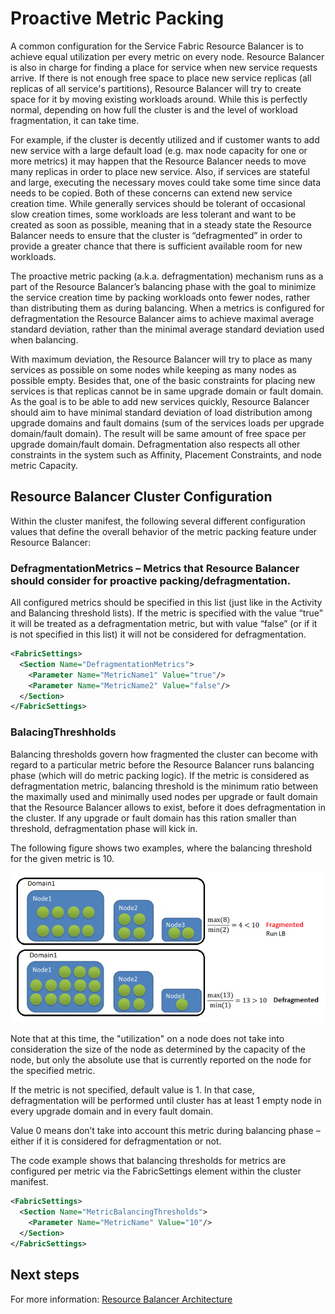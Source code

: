 <properties
   pageTitle="Proactive Metric Packing"
   description="An overview of using Proactive Metric Packing in the Resource Balancer"
   services="service-fabric"
   documentationCenter=".net"
   authors="abhic"
   manager="timlt"
   editor=""/>

<tags
   ms.service="Service-Fabric"
   ms.devlang="dotnet"
   ms.topic="article"
   ms.tgt_pltfrm="NA"
   ms.workload="NA"
   ms.date="04/27/2015"
   ms.author="abhic"/>

# Proactive Metric Packing

A common configuration for the Service Fabric Resource Balancer is to achieve equal utilization per every metric on every node. Resource Balancer is also in charge for finding a place for service when new service requests arrive. If there is not enough free space to place new service replicas (all replicas of all service's partitions), Resource Balancer will try to create space for it by moving existing workloads around. While this is perfectly normal, depending on how full the cluster is and the level of workload fragmentation, it can take time.

For example, if the cluster is decently utilized and if customer wants to add new service with a large default load (e.g. max node capacity for one or more metrics) it may happen that the Resource Balancer needs to move many replicas in order to place new service. Also, if services are stateful and large, executing the necessary moves could take some time since data needs to be copied. Both of these concerns can extend new service creation time. While generally services should be tolerant of occasional slow creation times, some workloads are less tolerant and want to be created as soon as possible, meaning that in a steady state the Resource Balancer needs to ensure that the cluster is “defragmented” in order to provide a greater chance that there is sufficient available room for new workloads.

The proactive metric packing (a.k.a. defragmentation) mechanism runs as a part of the Resource Balancer’s balancing phase with the goal to minimize the service creation time by packing workloads onto fewer nodes, rather than distributing them as during balancing. When a metrics is configured for defragmentation the Resource Balancer aims to achieve maximal average standard deviation, rather than the minimal average standard deviation used when balancing.

With maximum deviation, the Resource Balancer will try to place as many services as possible on some nodes while keeping as many nodes as possible empty. Besides that, one of the basic constraints for placing new services is that replicas cannot be in same upgrade domain or fault domain. As the goal is to be able to add new services quickly, Resource Balancer should aim to have minimal standard deviation of load distribution among upgrade domains and fault domains (sum of the services loads per upgrade domain/fault domain). The result will be same amount of free space per upgrade domain/fault domain. Defragmentation also respects all other constraints in the system such as Affinity, Placement Constraints, and node metric Capacity.

## Resource Balancer Cluster Configuration
Within the cluster manifest, the following several different configuration values that define the overall behavior of the metric packing feature under Resource Balancer:

### DefragmentationMetrics – Metrics that Resource Balancer should consider for proactive packing/defragmentation.

All configured metrics should be specified in this list (just like in the Activity and Balancing threshold lists). If the metric is specified with the value “true” it will be treated as a defragmentation metric, but with value “false” (or if it is not specified in this list) it will not be considered for defragmentation.

``` xml
<FabricSettings>
  <Section Name="DefragmentationMetrics">
    <Parameter Name="MetricName1" Value="true"/>
    <Parameter Name="MetricName2" Value="false"/>
  </Section>
</FabricSettings>
```

### BalacingThreshholds

Balancing thresholds govern how fragmented the cluster can become with regard to a particular metric before the Resource Balancer runs balancing phase (which will do metric packing logic). If the metric is considered as defragmentation metric, balancing threshold is the minimum ratio between the maximally used and minimally used nodes per upgrade or fault domain that the Resource Balancer allows to exist, before it does defragmentation in the cluster. If any upgrade or fault domain has this ration smaller than threshold, defragmentation phase will kick in.

The following figure shows two examples, where the balancing threshold for the given metric is 10.

![Balancing Threshold][Image1]

Note that at this time, the "utilization" on a node does not take into consideration the size of the node as determined by the capacity of the node, but only the absolute use that is currently reported on the node for the specified metric.

If the metric is not specified, default value is 1. In that case, defragmentation will be performed until cluster has at least 1 empty node in every upgrade domain and in every fault domain.

Value 0 means don’t take into account this metric during balancing phase – either if it is considered for defragmentation or not.

The code example shows that balancing thresholds for metrics are configured per metric via the FabricSettings element within the cluster manifest.

``` xml
<FabricSettings>
  <Section Name="MetricBalancingThresholds">
    <Parameter Name="MetricName" Value="10"/>
  </Section>
</FabricSettings>
```

<!--Every topic should have next steps and links to the next logical set of content to keep the customer engaged-->
## Next steps

For more information: [Resource Balancer Architecture](service-fabric-resource-balancer-architecture.md)

[Image1]: media/service-fabric-resource-balancer-proactive-metric-packing/PMP.png
